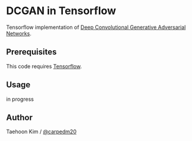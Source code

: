 DCGAN in Tensorflow
====================

Tensorflow implementation of [Deep Convolutional Generative Adversarial Networks](http://arxiv.org/abs/1511.06434).


Prerequisites
-------------

This code requires [Tensorflow](https://www.tensorflow.org/).


Usage
-----

in progress


Author
------

Taehoon Kim / [@carpedm20](http://carpedm20.github.io/)
